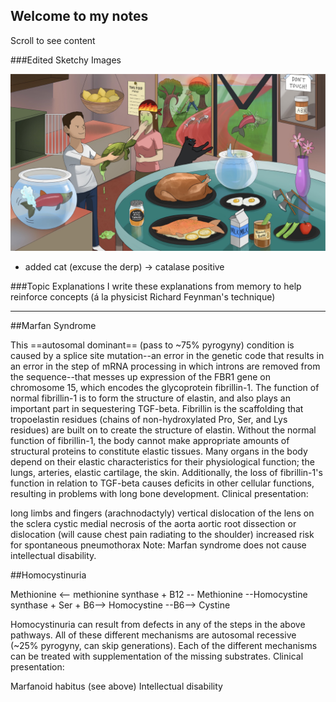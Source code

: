 ## Welcome to my notes

Scroll to see content 

###Edited Sketchy Images

![Salmonella](https://github.com/l-guillot/LG-MD/blob/550fad022a219b776ef1c4669143a218c2875f6c/Images/IMG_1141.jpg?raw=true "Sketchy Micro Salmonella updated")
- added cat (excuse the derp) -> catalase positive



###Topic Explanations
I write these explanations from memory to help reinforce concepts (á la physicist Richard Feynman's technique)

-----------
##Marfan Syndrome

This ==autosomal dominant== (pass to ~75% pyrogyny) condition is caused by a splice site mutation--an error in the genetic code that results in an error in the step of mRNA processing in which introns are removed from the sequence--that messes up expression of the FBR1 gene on chromosome 15, which encodes the glycoprotein fibrillin-1. The function of normal fibrillin-1 is to form the structure of elastin, and also plays an important part in sequestering TGF-beta. Fibrillin is the scaffolding that tropoelastin residues (chains of non-hydroxylated Pro, Ser, and Lys residues) are built on to create the structure of elastin. Without the normal function of fibrillin-1, the body cannot make appropriate amounts of structural proteins to constitute elastic tissues. Many organs in the body depend on their elastic characteristics for their physiological function; the lungs, arteries, elastic cartilage, the skin. Additionally, the loss of fibrillin-1's function in relation to TGF-beta causes deficits in other cellular functions, resulting in problems with long bone development. Clinical presentation:

long limbs and fingers (arachnodactyly)
vertical dislocation of the lens on the sclera
cystic medial necrosis of the aorta
aortic root dissection or dislocation (will cause chest pain radiating to the shoulder)
increased risk for spontaneous pneumothorax
Note: Marfan syndrome does not cause intellectual disability.

##Homocystinuria

Methionine <-- methionine synthase + B12 -- Methionine --Homocystine synthase + Ser + B6--> Homocystine --B6--> Cystine

Homocystinuria can result from defects in any of the steps in the above pathways. All of these different mechanisms are autosomal recessive (~25% pyrogyny, can skip generations). Each of the different mechanisms can be treated with supplementation of the missing substrates. Clinical presentation:

Marfanoid habitus (see above)
Intellectual disability
